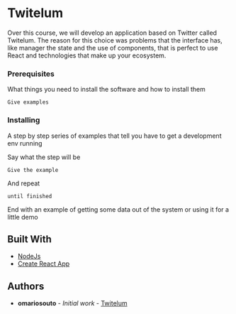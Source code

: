# Twitelum

Over this course, we will develop an application based on Twitter called Twitelum. The reason for this choice was problems that the interface has, like manager the state and the use of components, that is perfect to use React and technologies that make up your ecosystem.


### Prerequisites

What things you need to install the software and how to install them

```
Give examples
```


### Installing

A step by step series of examples that tell you have to get a development env running

Say what the step will be

```
Give the example
```

And repeat

```
until finished
```

End with an example of getting some data out of the system or using it for a little demo


## Built With

* [NodeJs](https://github.com/nodejs)
* [Create React App](https://github.com/facebook/create-react-app)


## Authors

* **omariosouto** - *Initial work* - [Twitelum](https://github.com/omariosouto/twitelum-modelo)